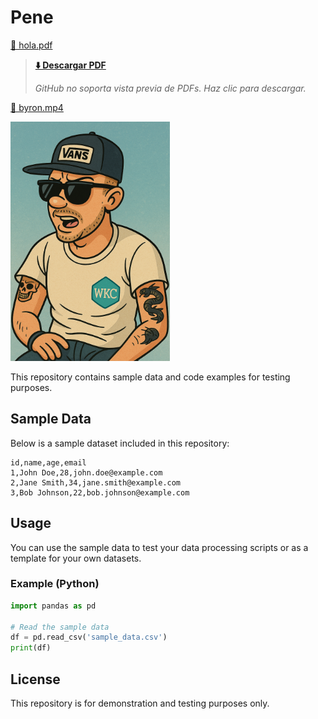 # Pene

[📄 hola.pdf](https://raw.githubusercontent.com/reiuoerw209/test/main/media/hola.pdf)

> **[⬇️ Descargar PDF](https://raw.githubusercontent.com/reiuoerw209/test/main/media/hola.pdf)**
> 
> *GitHub no soporta vista previa de PDFs. Haz clic para descargar.*

[🎥 byron.mp4](https://raw.githubusercontent.com/reiuoerw209/test/main/media/byron.mp4)

<img src="https://raw.githubusercontent.com/reiuoerw209/test/main/media/ChatGPT%20Image%20Apr%204%2C%202025%2C%2006_41_25%20PM.png" alt="ChatGPT Image Apr 4, 2025, 06_41_25 PM.png" width="255" height="383" />

This repository contains sample data and code examples for testing purposes.

## Sample Data

Below is a sample dataset included in this repository:

```csv
id,name,age,email
1,John Doe,28,john.doe@example.com
2,Jane Smith,34,jane.smith@example.com
3,Bob Johnson,22,bob.johnson@example.com
```

## Usage

You can use the sample data to test your data processing scripts or as a template for your own datasets.

### Example (Python)

```python
import pandas as pd

# Read the sample data
df = pd.read_csv('sample_data.csv')
print(df)
```

## License

This repository is for demonstration and testing purposes only.
